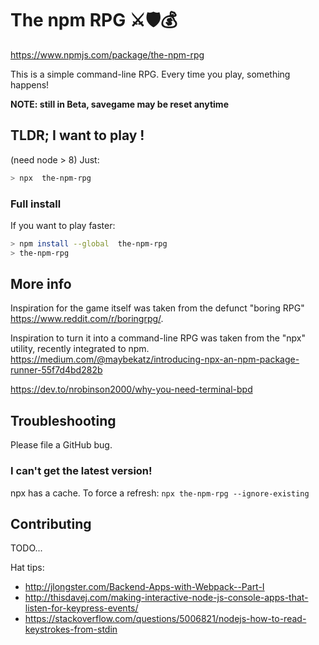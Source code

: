 The npm RPG ⚔🛡💰
===========

https://www.npmjs.com/package/the-npm-rpg

This is a simple command-line RPG. Every time you play, something happens!

**NOTE: still in Beta, savegame may be reset anytime**


## TLDR; I want to play !

(need node > 8) Just:
```bash
> npx  the-npm-rpg
```

### Full install
If you want to play faster:
```bash
> npm install --global  the-npm-rpg
> the-npm-rpg
```


## More info
Inspiration for the game itself was taken from the defunct "boring RPG" https://www.reddit.com/r/boringrpg/.

Inspiration to turn it into a command-line RPG was taken from the "npx" utility, recently integrated to npm. https://medium.com/@maybekatz/introducing-npx-an-npm-package-runner-55f7d4bd282b

https://dev.to/nrobinson2000/why-you-need-terminal-bpd


## Troubleshooting
Please file a GitHub bug.

### I can't get the latest version!
npx has a cache. To force a refresh:
`npx the-npm-rpg --ignore-existing`



## Contributing
TODO...

Hat tips:
* http://jlongster.com/Backend-Apps-with-Webpack--Part-I
* http://thisdavej.com/making-interactive-node-js-console-apps-that-listen-for-keypress-events/
* https://stackoverflow.com/questions/5006821/nodejs-how-to-read-keystrokes-from-stdin
